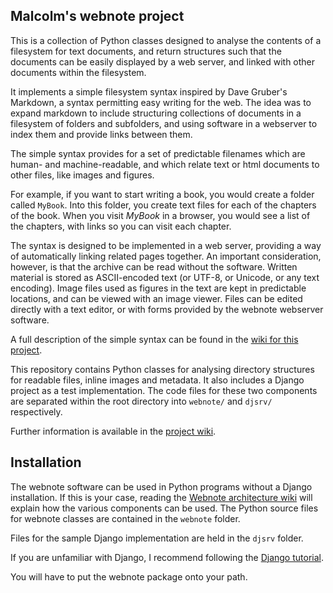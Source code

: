 Malcolm's webnote project
-------------------------

This is a collection of Python classes designed to analyse the
contents of a filesystem for text documents, and return structures
such that the documents can be easily displayed by a web server, and
linked with other documents within the filesystem.

It implements a simple filesystem syntax inspired by Dave Gruber's
Markdown, a syntax permitting easy writing for the web. The idea was
to expand markdown to include structuring collections of documents in
a filesystem of folders and subfolders, and using software in a
webserver to index them and provide links between them.

The simple syntax provides for a set of predictable filenames which
are human- and machine-readable, and which relate text or html
documents to other files, like images and figures. 

For example, if you want to start writing a book, you would create a
folder called `MyBook`. Into this folder, you create text files for
each of the chapters of the book. When you visit _MyBook_ in a
browser, you would see a list of the chapters, with links so you can
visit each chapter.

The syntax is designed to be implemented in a web server, providing a
way of automatically linking related pages together. An important
consideration, however, is that the archive can be read without the
software. Written material is stored as ASCII-encoded text (or UTF-8,
or Unicode, or any text encoding). Image files used as figures in the
text are kept in predictable locations, and can be viewed with an
image viewer. Files can be edited directly with a text editor, or with
forms provided by the webnote webserver software.

A full description of the simple syntax can be found in the
[wiki for this project](https://github.com/malcolmhutchinson/webnote/wiki/The-simple-syntax).


This repository contains Python classes for analysing directory
structures for readable files, inline images and metadata. It also
includes a Django project as a test implementation. The code files for
these two components are separated within the root directory into
`webnote/` and `djsrv/` respectively.


Further information is available in the [project wiki](https://github.com/malcolmhutchinson/webnote/wiki).


Installation
------------

The webnote software can be used in Python programs without a Django
installation. If this is your case, reading the
[Webnote architecture wiki](https://github.com/malcolmhutchinson/webnote/wiki/Webnote-architecture)
will explain how the various components can be used. The Python source
files for webnote classes are contained in the `webnote` folder.

Files for the sample Django implementation are held in the `djsrv`
folder.

If you are unfamiliar with Django, I recommend following the
[Django tutorial](https://docs.djangoproject.com/en/dev/intro/tutorial01/).

You will have to put the webnote package onto your path.